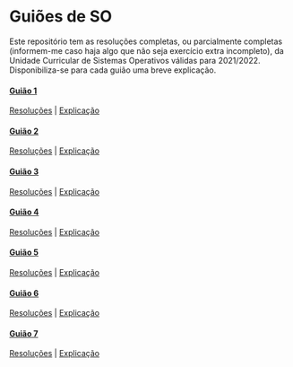 # Guiões de SO

Este repositório tem as resoluções completas, ou parcialmente completas (informem-me caso haja algo que não seja exercício extra incompleto), da Unidade Curricular de Sistemas Operativos válidas para 2021/2022. 
Disponibiliza-se para cada guião uma breve explicação.

#### [**Guião 1**](./enunciados_guioes/guiao-01.pdf)

[Resoluções](./guiao-1) | [Explicação](./guiao-1/README.md)

#### [**Guião 2**](./enunciados_guioes/guiao-02.pdf)

[Resoluções](./guiao-2) | [Explicação](./guiao-2/README.md)

#### [**Guião 3**](./enunciados_guioes/guiao-03.pdf)

[Resoluções](./guiao-3) | [Explicação](./guiao-3/README.md)

#### [**Guião 4**](./enunciados_guioes/guiao-04.pdf)

[Resoluções](./guiao-4) | [Explicação](./guiao-4/README.md)

#### [**Guião 5**](./enunciados_guioes/guiao-05.pdf)

[Resoluções](./guiao-5) | [Explicação](./guiao-5/README.md)

#### [**Guião 6**](./enunciados_guioes/guiao-06.pdf)

[Resoluções](./guiao-6) | [Explicação](./guiao-6/README.md)

#### [**Guião 7**](./enunciados_guioes/guiao-07.pdf)

[Resoluções](./guiao-7) | [Explicação](./guiao-7/README.md)
